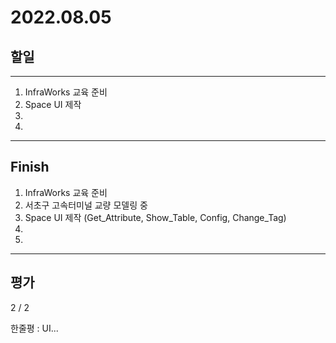 # 2022.08.05

## 할일

------

1. InfraWorks 교육 준비
2. Space UI 제작
3. 
4. 








------

## Finish

1. InfraWorks 교육 준비
2. 서초구 고속터미널 교량 모델링 중
3. Space UI 제작 (Get_Attribute, Show_Table, Config, Change_Tag)
4. 
5. 


------

## 평가

  2 / 2

한줄평 : UI...